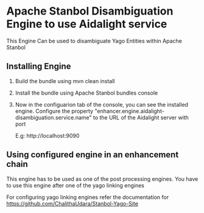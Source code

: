 # Apache Stanbol Disambiguation Engine to use Aidalight service 

This Engine Can be used to disambiguate Yago Entities within Apache Stanbol

## Installing Engine

1) Build the bundle using mvn clean install

2) Install the bundle using Apache Stanbol bundles console

3) Now in the configuarion tab of the console, you can see the installed engine.
   Configure the property "enhancer.engine.aidalight-disambiguation.service.name" to the URL
   of the Aidalight server with port 

   E.g: http://localhost:9090 
 
## Using configured engine in an enhancement chain

This engine has to be used as one of the post processing engines.
You have to use this engine after one of the yago linking engines

For configuring yago linking engines refer the documentation for
https://github.com/ChalithaUdara/Stanbol-Yago-Site


